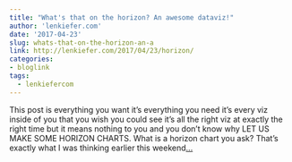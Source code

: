 ```yaml
---
title: "What's that on the horizon? An awesome dataviz!"
author: 'lenkiefer.com'
date: '2017-04-23'
slug: whats-that-on-the-horizon-an-a
link: http://lenkiefer.com/2017/04/23/horizon/
categories:
- bloglink
tags:
  - lenkiefercom
---
```


This post is everything you want it’s everything you need it’s every viz inside of you that you wish you could see it’s all the right viz at exactly the right time but it means nothing to you and you don’t know why LET US MAKE SOME HORIZON CHARTS. What is a horizon chart you ask? That’s exactly what I was thinking earlier this weekend[... <i class="fas fa-external-link-alt"></i>](http://lenkiefer.com/2017/04/23/horizon/)


